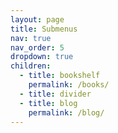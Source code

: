 ```yaml
---
layout: page
title: Submenus
nav: true
nav_order: 5
dropdown: true
children:
  - title: bookshelf
    permalink: /books/
  - title: divider
  - title: blog
    permalink: /blog/
---
```

